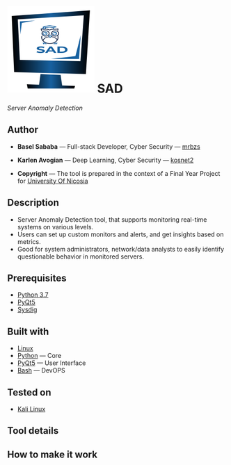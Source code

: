 # ![](resources/sad-logo.png) SAD  

*Server Anomaly Detection*

## Author
* **Basel Sababa** — Full-stack Developer, Cyber Security — [mrbzs](https://github.com/mrbzs)
* **Karlen Avogian** — Deep Learning, Cyber Security — [kosnet2](https://github.com/kosnet2)

* **Copyright** — The tool is prepared in the context of a Final Year Project for [University Of Nicosia](https://www.unic.ac.cy/) 

## Description
* Server Anomaly Detection tool, that supports monitoring real-time systems on various levels.
* Users can set up custom monitors and alerts, and get insights based on metrics.
* Good for system administrators, network/data analysts to easily identify questionable behavior in monitored servers.

## Prerequisites
* [Python 3.7](https://www.python.org/)
* [PyQt5](https://pypi.org/project/PyQt5/)
* [Sysdig](https://github.com/draios/sysdig)

## Built with
* [Linux](https://www.linux.org/)
* [Python](https://www.python.org/) — Core
* [PyQt5](https://pypi.org/project/PyQt5/) — User Interface
* [Bash](https://www.gnu.org/software/bash/) — DevOPS

## Tested on
* [Kali Linux](https://www.kali.org/)

## Tool details

## How to make it work
